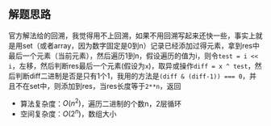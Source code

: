 ## 解题思路

官方解法给的回溯，我觉得用不上回溯，如果不用回溯写起来还快一些，事实上就是用set（或者array，因为数字固定是0到n）记录已经添加过得元素，拿到res中最后一个元素（当前元素），然后遍历1到n，假设遍历的值为i，则令`test = i << i`，左移，然后判断res最后一个元素(假设为`x`)，取异或操作`diff = x ^ test`，然后判断diff二进制是否是只有1个1，我用的方法是`(diff & (diff-1)) === 0`，并且不在set中，则添加到res，当res长度等于`2**n`，返回

+ 算法复杂度：$O(n^2)$，遍历二进制的个数n，2层循环
+ 空间复杂度：$O(2^n)$，数组大小